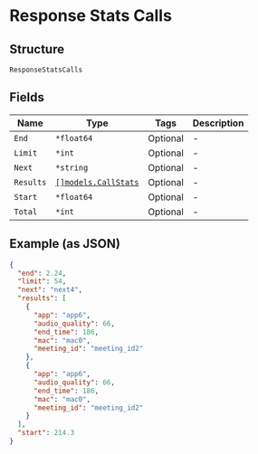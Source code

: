 
# Response Stats Calls

## Structure

`ResponseStatsCalls`

## Fields

| Name | Type | Tags | Description |
|  --- | --- | --- | --- |
| `End` | `*float64` | Optional | - |
| `Limit` | `*int` | Optional | - |
| `Next` | `*string` | Optional | - |
| `Results` | [`[]models.CallStats`](../../doc/models/call-stats.md) | Optional | - |
| `Start` | `*float64` | Optional | - |
| `Total` | `*int` | Optional | - |

## Example (as JSON)

```json
{
  "end": 2.24,
  "limit": 54,
  "next": "next4",
  "results": [
    {
      "app": "app6",
      "audio_quality": 66,
      "end_time": 186,
      "mac": "mac0",
      "meeting_id": "meeting_id2"
    },
    {
      "app": "app6",
      "audio_quality": 66,
      "end_time": 186,
      "mac": "mac0",
      "meeting_id": "meeting_id2"
    }
  ],
  "start": 214.3
}
```

